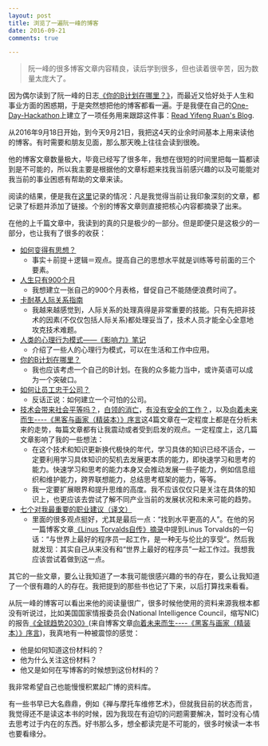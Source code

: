 ```yaml
---
layout: post
title: 浏览了一遍阮一峰的博客
date: 2016-09-21
comments: true

---
```


> 阮一峰的很多博客文章内容精良，读后学到很多，但也读着很辛苦，因为数量太庞大了。

因为偶尔读到了阮一峰的日志[《你的B计划在哪里？》](http://www.ruanyifeng.com/blog/2016/03/plan-b.html)，而最近又恰好处于人生和事业方面的困惑期，于是突然想把他的博客都看一遍。于是我便在自己的[One-Day-Hackathon](https://github.com/yaobinwen/one-day-hackathon)上建立了一项任务用来跟踪这件事：[Read Yifeng Ruan's Blog](https://github.com/yaobinwen/one-day-hackathon/tree/master/projects/2016_09_18_read_yifeng_ruan_blog).

从2016年9月18日开始，到今天9月21日，我把这4天的业余时间基本上用来读他的博客。有时需要和朋友见面，那么那天晚上往往会读到很晚。

他的博客文章数量极大，毕竟已经写了很多年，我想在很短的时间里把每一篇都读到是不可能的，所以我主要是根据他的文章标题来找我当前感兴趣的以及可能能对我当前的事业困惑有帮助的文章来读。

阅读的结果，便是我在[这里](https://github.com/yaobinwen/one-day-hackathon/tree/master/projects/2016_09_18_read_yifeng_ruan_blog)记录的情况：凡是我觉得当前让我印象深刻的文章，都记录了标题并添加了链接。个别的博客文章则直接把核心内容都摘录了出来。

在他的上千篇文章中，我读到的真的只是极少的一部分。但是即便只是这极少的一部分，也让我有了很多的收获：

* [如何变得有思想？](http://www.ruanyifeng.com/blog/2006/12/how_to_get_an_idea.html)
    * 事实＋前提＋逻辑＝观点。提高自己的思想水平就是训练等号前面的三个要素。
* [人生只有900个月](http://www.ruanyifeng.com/blog/2011/05/900-month_lifespan)
    * 我想建立一张自己的900个月表格，督促自己不能随便浪费时间了。
* [卡耐基人际关系指南](http://www.ruanyifeng.com/blog/2012/06/how_to_win_friends_and_influence_people.html)
    * 我越来越感觉到，人际关系的处理真得是非常重要的技能。只有先把非技术的因素(不仅仅包括人际关系)都处理妥当了，技术人员才能全心全意地攻克技术难题。
* [人类的心理行为模式——《影响力》笔记](http://www.ruanyifeng.com/blog/2013/08/influence_the_psychology_of_persuasion.html)
    * 介绍了一些人的心理行为模式，可以在生活和工作中应用。
* [你的B计划在哪里？](http://www.ruanyifeng.com/blog/2016/03/plan-b.html)
    * 我也应该考虑一个自己的B计划。在我的众多能力当中，或许英语可以成为一个突破口。
* [如何让员工忠于公司？](http://www.ruanyifeng.com/blog/2010/06/how_to_keep_someone_with_you_forever.html)
    * 反话正说：如何建立一个可怕的公司。
* [技术会带来社会平等吗？](http://www.ruanyifeng.com/blog/2016/03/techonology-vs-equality.html)，[白领的消亡](http://www.ruanyifeng.com/blog/2016/01/white-collar.html)，[有没有安全的工作？](http://www.ruanyifeng.com/blog/2015/12/safe-job.html)，以及[向着未来而生----《黑客与画家（精装本）》序言](http://www.ruanyifeng.com/blog/2013/11/being-toward-future.html)这4篇文章在一定程度上都是在分析未来的走势，每篇文章都有让我震动或者受到启发的观点。一定程度上，这几篇文章影响了我的一些想法：
    * 在这个技术和知识更新换代极快的年代，学习具体的知识已经不适合，一定要利用学习具体知识的契机去发展更本质的能力，即快速学习和思考的能力。快速学习和思考的能力本身又会推动发展一些子能力，例如信息组织和维护能力，跨界联想能力，总结思考框架的能力，等等。
    * 我一定要扩展眼界和提升思维的高度。我不应该仅仅只是关注在具体的知识上，也更应该去尝试了解不同产业当前的发展状况和未来可能的趋势。
* [七个对我最重要的职业建议（译文）](http://www.ruanyifeng.com/blog/2015/09/career-advice.html)
    * 里面的很多观点挺好，尤其是最后一点：“找到水平更高的人”。在他的另一篇博客文章[《Linus Torvalds自传》摘录](http://www.ruanyifeng.com/blog/2012/09/linus_torvalds.html)中提到Linus Torvalds的一句话：“与世界上最好的程序员一起工作，是一种无与伦比的享受”。然后我就发现：其实自己从来没有和“世界上最好的程序员”一起工作过。我想我应该尝试着做到这一点。

其它的一些文章，要么让我知道了一本我可能很感兴趣的书的存在，要么让我知道了一个很有趣的人的存在。我把提到的那些书也记了下来，以后打算找来看看。

从阮一峰的博客可以看出来他的阅读量很广，很多时候他使用的资料来源我根本都没有听说过，比如美国国家情报委员会(National Intelligence Council，缩写NIC)的报告[《全球趋势2030》](http://news.sina.com.cn/w/2012-12-11/080125781044.shtml)(来自博客文章[向着未来而生----《黑客与画家（精装本）》序言](http://www.ruanyifeng.com/blog/2013/11/being-toward-future.html))，我真地有一种被震惊的感觉：

* 他是如何知道这份材料的？
* 他为什么关注这份材料？
* 他又是如何在写博客的时候想到这份材料的？

我非常希望自己也能慢慢积累起广博的资料库。

有一些书早已大名鼎鼎，例如《禅与摩托车维修艺术》，但就我目前的状态而言，我觉得还不是读这本书的时候，因为我现在有迫切的问题需要解决，暂时没有心情去思考过于内在的东西。好书那么多，想全都读完是不可能的，很多时候读一本书也要看缘分。
